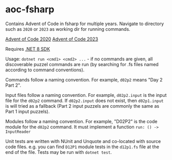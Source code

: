 # aoc-fsharp

Contains Advent of Code in fsharp for multiple years. Navigate to directory such as `2020` or `2023` as working dir for running commands.

[Advent of Code 2020](https://adventofcode.com/2020)
[Advent of Code 2023](https://adventofcode.com/2023)

Requires [.NET 8 SDK](https://dotnet.microsoft.com/download/dotnet/8.0)

Usage: `dotnet run <cmd1> <cmd2> ...` - if no commands are given, all discoverable puzzel commands are run (by searching for .fs files named according to command conventions).

Commands follow a naming convention. For example, `d02p2` means "Day 2 Part 2".

Input files follow a naming convention. For example, `d02p2.input` is the input file for the `d02p2` command. If `d02p2.input` does not exist, then `d02p1.input` is will tried as a fallback (Part 2 input puzzels are commonly the same as Part 1 input puzzels).

Modules follow a naming convention. For example, "D02P2" is the code module for the `d02p2` command. It must implement a function `run: () -> InputReader`

Unit tests are written with NUnit and Unquote and co-located with source code files. e.g. you can find `D12P1` module tests in the `d12p1.fs` file at the end of the file. Tests may be run with `dotnet test`.

